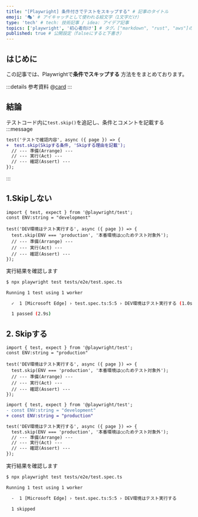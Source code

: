 ```yaml
---
title: "[Playwright] 条件付きでテストをスキップする" # 記事のタイトル
emoji: '🎭' # アイキャッチとして使われる絵文字（1文字だけ）
type: 'tech' # tech: 技術記事 / idea: アイデア記事
topics: ['playwright', '初心者向け'] # タグ。["markdown", "rust", "aws"]のように指定する
published: true # 公開設定（falseにすると下書き）
---
```


## はじめに
この記事では、Playwrightで**条件でスキップする** 方法ををまとめております。

:::details 参考資料
@[card](https://playwright.dev/docs/test-annotations#conditionally-skip-a-test)
:::


## 結論
テストコード内に`test.skip()`を追記し、条件とコメントを記載する
:::message
```diff
test('テストで確認内容', async ({ page }) => {
+  test.skip(Skipする条件, 'Skipする理由を記載');
  // --- 準備(Arrange) ---
  // --- 実行(Act) ---
  // --- 確認(Assert) ---
});
```
:::

## 1.Skipしない
```ts: test.spec.ts
import { test, expect } from '@playwright/test';
const ENV:string = "development"

test('DEV環境はテスト実行する', async ({ page }) => {
  test.skip(ENV === 'production', '本番環境は○○ためテスト対象外');
  // --- 準備(Arrange) ---
  // --- 実行(Act) ---
  // --- 確認(Assert) ---
});
```

実行結果を確認します
```bash
$ npx playwright test tests/e2e/test.spec.ts

Running 1 test using 1 worker

  ✓  1 [Microsoft Edge] › test.spec.ts:5:5 › DEV環境はテスト実行する (1.0s)

  1 passed (2.9s)
```


## 2. Skipする
```ts: test.spec.ts
import { test, expect } from '@playwright/test';
const ENV:string = "production"

test('DEV環境はテスト実行する', async ({ page }) => {
  test.skip(ENV === 'production', '本番環境は○○ためテスト対象外');
  // --- 準備(Arrange) ---
  // --- 実行(Act) ---
  // --- 確認(Assert) ---
});
```

```diff ts: Skipしない/するのテストコード差分
import { test, expect } from '@playwright/test';
- const ENV:string = "development"
+ const ENV:string = "production"

test('DEV環境はテスト実行する', async ({ page }) => {
  test.skip(ENV === 'production', '本番環境は○○ためテスト対象外');
  // --- 準備(Arrange) ---
  // --- 実行(Act) ---
  // --- 確認(Assert) ---
});
```

実行結果を確認します
```bash
$ npx playwright test tests/e2e/test.spec.ts

Running 1 test using 1 worker

  -  1 [Microsoft Edge] › test.spec.ts:5:5 › DEV環境はテスト実行する

  1 skipped
```
